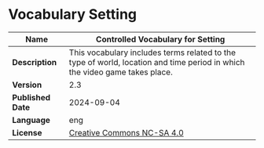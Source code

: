 # Vocabulary Setting

| **Name**           | Controlled Vocabulary for Setting                                                                                                                                                                   |
|--------------------|-----------------------------------------------------------------------------------------------------------------------------------------------------------------------------------------------------|
| **Description**    | This vocabulary includes terms related to the type of world, location and time period in which the video game takes place. |
| **Version**        | 2.3                                                                                                                                                                                               |
| **Published Date** | 2024-09-04                                                                                                                                                                                          |
| **Language**       | eng                                                                                                                                                                                                 |
| **License**        | [Creative Commons NC-SA 4.0](https://creativecommons.org/licenses/by-nc-sa/4.0/)  |
